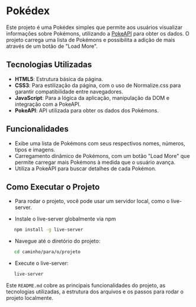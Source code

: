 # Pokédex

Este projeto é uma Pokédex simples que permite aos usuários visualizar informações sobre Pokémons, utilizando a [PokeAPI](https://pokeapi.co/) para obter os dados. O projeto carrega uma lista de Pokémons e possibilita a adição de mais através de um botão de "Load More".

## Tecnologias Utilizadas

- **HTML5**: Estrutura básica da página.
- **CSS3**: Para estilização da página, com o uso de Normalize.css para garantir compatibilidade entre navegadores.
- **JavaScript**: Para a lógica da aplicação, manipulação da DOM e integração com a PokeAPI.
- **PokeAPI**: API utilizada para obter os dados dos Pokémons.

## Funcionalidades

- Exibe uma lista de Pokémons com seus respectivos nomes, números, tipos e imagens.
- Carregamento dinâmico de Pokémons, com um botão "Load More" que permite carregar mais Pokémons à medida que o usuário avança.
- Utiliza a PokeAPI para buscar detalhes de cada Pokémon.

## Como Executar o Projeto 

- Para rodar o projeto, você pode usar um servidor local, como o live-server.

- Instale o live-server globalmente via npm

```bash
   npm install -g live-server
```
- Navegue até o diretório do projeto:

```bash
   cd caminho/para/o/projeto
```
- Execute o live-server:
```bash
   live-server
```


Este `README.md` cobre as principais funcionalidades do projeto, as tecnologias utilizadas, a estrutura dos arquivos e os passos para rodar o projeto localmente.

